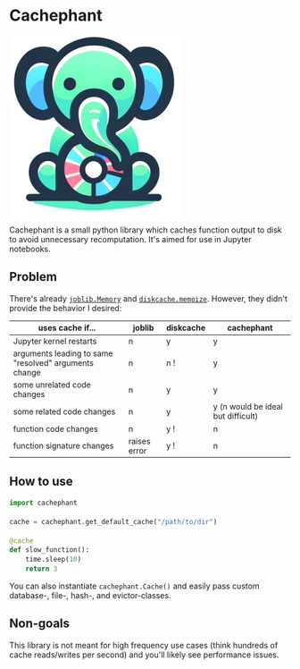 # Cachephant

![](README.assets/2024-01-25-11-21-22.png)

Cachephant is a small python library which caches function output to disk to avoid unnecessary recomputation. It's aimed for use in Jupyter notebooks.

## Problem

There's already [`joblib.Memory`](https://joblib.readthedocs.io/en/latest/auto_examples/memory_basic_usage.html) and [`diskcache.memoize`](https://grantjenks.com/docs/diskcache/api.html#diskcache.FanoutCache.memoize). However, they didn't provide the behavior I desired:

| uses cache if...                                      | joblib       | diskcache | cachephant                         |
| ----------------------------------------------------- | ------------ | --------- | ---------------------------------- |
| Jupyter kernel restarts                               | n            | y         | y                                  |
| arguments leading to same "resolved" arguments change | n            | n !       | y                                  |
| some unrelated code changes                           | n            | y         | y                                  |
| some related code changes                             | n            | y         | y (n would be ideal but difficult) |
| function code changes                                 | n            | y !       | n                                  |
| function signature changes                            | raises error | y !       | n                                  |

## How to use

```python
import cachephant

cache = cachephant.get_default_cache("/path/to/dir")

@cache
def slow_function():
    time.sleep(10)
    return 3
```

You can also instantiate `cachephant.Cache()` and easily pass custom database-, file-, hash-, and evictor-classes.

## Non-goals

This library is not meant for high frequency use cases (think hundreds of cache reads/writes per second) and you'll likely see performance issues.
